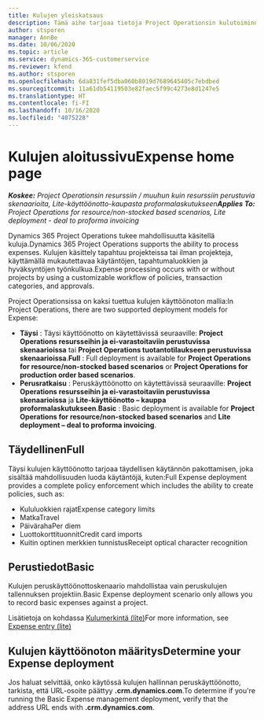 ```yaml
---
title: Kulujen yleiskatsaus
description: Tämä aihe tarjoaa tietoja Project Operationsin kulutoiminnoista.
author: stsporen
manager: AnnBe
ms.date: 10/06/2020
ms.topic: article
ms.service: dynamics-365-customerservice
ms.reviewer: kfend
ms.author: stsporen
ms.openlocfilehash: 6da831fef5dba060b8019d7689645405c7ebdbed
ms.sourcegitcommit: 11a61db54119503e82faec5f99c4273e8d1247e5
ms.translationtype: HT
ms.contentlocale: fi-FI
ms.lasthandoff: 10/16/2020
ms.locfileid: "4075228"
---
```

# <a name="expense-home-page"></a><span data-ttu-id="5c7f6-103">Kulujen aloitussivu</span><span class="sxs-lookup"><span data-stu-id="5c7f6-103">Expense home page</span></span>

<span data-ttu-id="5c7f6-104">_**Koskee:** Project Operationsin resurssiin / muuhun kuin resurssiin perustuvia skenaarioita, Lite-käyttöönotto-kaupasta proformalaskutukseen_</span><span class="sxs-lookup"><span data-stu-id="5c7f6-104">_**Applies To:** Project Operations for resource/non-stocked based scenarios, Lite deployment - deal to proforma invoicing_</span></span>


<span data-ttu-id="5c7f6-105">Dynamics 365 Project Operations tukee mahdollisuutta käsitellä kuluja.</span><span class="sxs-lookup"><span data-stu-id="5c7f6-105">Dynamics 365 Project Operations supports the ability to process expenses.</span></span> <span data-ttu-id="5c7f6-106">Kulujen käsittely tapahtuu projekteissa tai ilman projekteja, käyttämällä mukautettavaa käytäntöjen, tapahtumaluokkien ja hyväksyntöjen työnkulkua.</span><span class="sxs-lookup"><span data-stu-id="5c7f6-106">Expense processing occurs with or without projects by using a customizable workflow of policies, transaction categories, and approvals.</span></span>

<span data-ttu-id="5c7f6-107">Project Operationsissa on kaksi tuettua kulujen käyttöönoton mallia:</span><span class="sxs-lookup"><span data-stu-id="5c7f6-107">In Project Operations, there are two supported deployment models for Expense:</span></span> 

- <span data-ttu-id="5c7f6-108">**Täysi** : Täysi käyttöönotto on käytettävissä seuraaville: **Project Operations resursseihin ja ei-varastoitaviin perustuvissa skenaarioissa** tai **Project Operations tuotantotilaukseen perustuvissa skenaarioissa**.</span><span class="sxs-lookup"><span data-stu-id="5c7f6-108">**Full** : Full deployment is available for **Project Operations for resource/non-stocked based scenarios** or **Project Operations for production order based scenarios**.</span></span>
- <span data-ttu-id="5c7f6-109">**Perusratkaisu** : Peruskäyttöönotto on käytettävissä seuraaville: **Project Operations resursseihin ja ei-varastoitaviin perustuvissa skenaarioissa** ja **Lite-käyttöönotto – kauppa proformalaskutukseen**.</span><span class="sxs-lookup"><span data-stu-id="5c7f6-109">**Basic** : Basic deployment is available for **Project Operations for resource/non-stocked based scenarios** and **Lite deployment – deal to proforma invoicing**.</span></span>

## <a name="full"></a><span data-ttu-id="5c7f6-110">Täydellinen</span><span class="sxs-lookup"><span data-stu-id="5c7f6-110">Full</span></span> 
<span data-ttu-id="5c7f6-111">Täysi kulujen käyttöönotto tarjoaa täydellisen käytännön pakottamisen, joka sisältää mahdollisuuden luoda käytäntöjä, kuten:</span><span class="sxs-lookup"><span data-stu-id="5c7f6-111">Full Expense deployment provides a complete policy enforcement which includes the ability to create policies, such as:</span></span>

  - <span data-ttu-id="5c7f6-112">Kululuokkien rajat</span><span class="sxs-lookup"><span data-stu-id="5c7f6-112">Expense category limits</span></span>
  - <span data-ttu-id="5c7f6-113">Matka</span><span class="sxs-lookup"><span data-stu-id="5c7f6-113">Travel</span></span>
  - <span data-ttu-id="5c7f6-114">Päiväraha</span><span class="sxs-lookup"><span data-stu-id="5c7f6-114">Per diem</span></span>
  - <span data-ttu-id="5c7f6-115">Luottokorttituonnit</span><span class="sxs-lookup"><span data-stu-id="5c7f6-115">Credit card imports</span></span>
  - <span data-ttu-id="5c7f6-116">Kuitin optinen merkkien tunnistus</span><span class="sxs-lookup"><span data-stu-id="5c7f6-116">Receipt optical character recognition</span></span>

## <a name="basic"></a><span data-ttu-id="5c7f6-117">Perustiedot</span><span class="sxs-lookup"><span data-stu-id="5c7f6-117">Basic</span></span> 
<span data-ttu-id="5c7f6-118">Kulujen peruskäyttöönottoskenaario mahdollistaa vain peruskulujen tallennuksen projektiin.</span><span class="sxs-lookup"><span data-stu-id="5c7f6-118">Basic Expense deployment scenario only allows you to record basic expenses against a project.</span></span> 

<span data-ttu-id="5c7f6-119">Lisätietoja on kohdassa [Kulumerkintä (lite)](basic-expense.md)</span><span class="sxs-lookup"><span data-stu-id="5c7f6-119">For more information, see [Expense entry (lite)](basic-expense.md)</span></span>

## <a name="determine-your-expense-deployment"></a><span data-ttu-id="5c7f6-120">Kulujen käyttöönoton määritys</span><span class="sxs-lookup"><span data-stu-id="5c7f6-120">Determine your Expense deployment</span></span>
<span data-ttu-id="5c7f6-121">Jos haluat selvittää, onko käytössä kulujen hallinnan peruskäyttöönotto, tarkista, että URL-osoite päättyy **.crm.dynamics.com**.</span><span class="sxs-lookup"><span data-stu-id="5c7f6-121">To determine if you're running the Basic Expense management deployment, verify that the address URL ends with **.crm.dynamics.com**.</span></span> 
